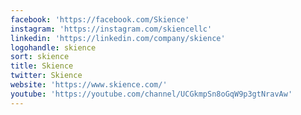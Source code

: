 ```yaml
---
facebook: 'https://facebook.com/Skience'
instagram: 'https://instagram.com/skiencellc'
linkedin: 'https://linkedin.com/company/skience'
logohandle: skience
sort: skience
title: Skience
twitter: Skience
website: 'https://www.skience.com/'
youtube: 'https://youtube.com/channel/UCGkmpSn8oGqW9p3gtNravAw'
---
```


